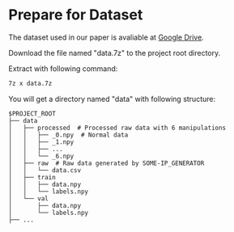 # Prepare for Dataset

The dataset used in our paper is avaliable at [Google Drive](https://drive.google.com/file/d/1-pl9OOFcTZCuPLRzusjlmkMn7Q-f-0fU/view?usp=drive_link).

Download the file named "data.7z" to the project root directory.

Extract with following command:

```bash
7z x data.7z
```

You will get a directory named "data" with following structure:

```
$PROJECT_ROOT
├── data
│   ├── processed  # Processed raw data with 6 manipulations
│   │   ├── _0.npy  # Normal data
│   │   ├── _1.npy
│   │   ├── ...
│   │   └── _6.npy
│   ├── raw  # Raw data generated by SOME-IP_GENERATOR
│   │   └── data.csv
│   ├── train
│   │   ├── data.npy
│   │   └── labels.npy
│   └── val
│       ├── data.npy
│       └── labels.npy
├── ...
```
